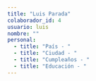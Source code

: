 ```yaml
---
title: "Luis Parada"
colaborador_id: 4
usuario: luis
nombre: ""
personal:
  - title: "País - "
  - title: "Ciudad - "
  - title: "Cumpleaños - "
  - title: "Educación - "
---
```

